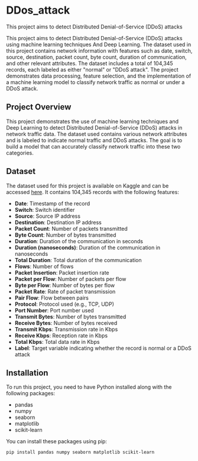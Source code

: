# DDos_attack
This project aims to detect Distributed Denial-of-Service (DDoS) attacks

This project aims to detect Distributed Denial-of-Service (DDoS) attacks using machine learning techniques And Deep Learning. The dataset used in this project contains network information with features such as date, switch, source, destination, packet count, byte count, duration of communication, and other relevant attributes. The dataset includes a total of 104,345 records, each labeled as either "normal" or "DDoS attack". The project demonstrates data processing, feature selection, and the implementation of a machine learning model to classify network traffic as normal or under a DDoS attack.

## Project Overview

This project demonstrates the use of machine learning techniques and Deep Learning to detect Distributed Denial-of-Service (DDoS) attacks in network traffic data. The dataset used contains various network attributes and is labeled to indicate normal traffic and DDoS attacks. The goal is to build a model that can accurately classify network traffic into these two categories.

## Dataset

The dataset used for this project is available on Kaggle and can be accessed [here](https://www.kaggle.com/datasets/shayalvaghasiya/ddos-sdn/data). It contains 104,345 records with the following features:

- **Date**: Timestamp of the record
- **Switch**: Switch identifier
- **Source**: Source IP address
- **Destination**: Destination IP address
- **Packet Count**: Number of packets transmitted
- **Byte Count**: Number of bytes transmitted
- **Duration**: Duration of the communication in seconds
- **Duration (nanoseconds)**: Duration of the communication in nanoseconds
- **Total Duration**: Total duration of the communication
- **Flows**: Number of flows
- **Packet Insertion**: Packet insertion rate
- **Packet per Flow**: Number of packets per flow
- **Byte per Flow**: Number of bytes per flow
- **Packet Rate**: Rate of packet transmission
- **Pair Flow**: Flow between pairs
- **Protocol**: Protocol used (e.g., TCP, UDP)
- **Port Number**: Port number used
- **Transmit Bytes**: Number of bytes transmitted
- **Receive Bytes**: Number of bytes received
- **Transmit Kbps**: Transmission rate in Kbps
- **Receive Kbps**: Reception rate in Kbps
- **Total Kbps**: Total data rate in Kbps
- **Label**: Target variable indicating whether the record is normal or a DDoS attack

## Installation

To run this project, you need to have Python installed along with the following packages:

- pandas
- numpy 
- seaborn
- matplotlib
- scikit-learn

You can install these packages using pip:

```bash
pip install pandas numpy seaborn matplotlib scikit-learn
